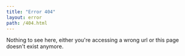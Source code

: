 ```yaml
---
title: "Error 404"
layout: error
path: /404.html
---
```


Nothing to see here, either you're accessing a wrong url or this page doesn't exist anymore.
